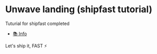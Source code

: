 # Unwave landing (shipfast tutorial)

Tuturial for shipfast completed

-   [📚 Info](https://shipfa.st/)

Let's ship it, FAST ⚡️
